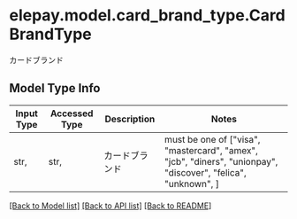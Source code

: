 # elepay.model.card_brand_type.CardBrandType

カードブランド

## Model Type Info
Input Type | Accessed Type | Description | Notes
------------ | ------------- | ------------- | -------------
str,  | str,  | カードブランド | must be one of ["visa", "mastercard", "amex", "jcb", "diners", "unionpay", "discover", "felica", "unknown", ] 

[[Back to Model list]](../../README.md#documentation-for-models) [[Back to API list]](../../README.md#documentation-for-api-endpoints) [[Back to README]](../../README.md)

